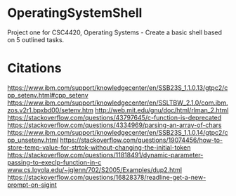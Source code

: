 # OperatingSystemShell
Project one for CSC4420, Operating Systems - Create a basic shell based on 5 outlined tasks. 

# Citations
https://www.ibm.com/support/knowledgecenter/en/SSB23S_1.1.0.13/gtpc2/cpp_setenv.html#cpp_setenv
https://www.ibm.com/support/knowledgecenter/en/SSLTBW_2.1.0/com.ibm.zos.v2r1.bpxbd00/setenv.htm
http://web.mit.edu/gnu/doc/html/rlman_2.html
https://stackoverflow.com/questions/43797645/c-function-is-deprecated
https://stackoverflow.com/questions/4334969/parsing-an-array-of-chars
https://www.ibm.com/support/knowledgecenter/en/SSB23S_1.1.0.14/gtpc2/cpp_unsetenv.html
https://stackoverflow.com/questions/19074456/how-to-store-temp-value-for-strtok-without-changing-the-initial-token
https://stackoverflow.com/questions/11818491/dynamic-parameter-passing-to-execlp-function-in-c
www.cs.loyola.edu/~jglenn/702/S2005/Examples/dup2.html
https://stackoverflow.com/questions/16828378/readline-get-a-new-prompt-on-sigint



